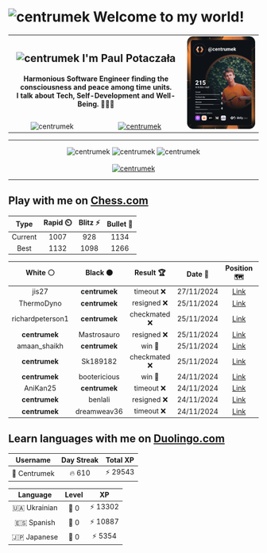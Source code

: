 <h1>
  <img
    src="https://emojis.slackmojis.com/emojis/images/1531849430/4246/blob-sunglasses.gif"
    width="30"
    alt="centrumek"
  />
  Welcome to my world!
</h1>

<table>
  <tbody>
    <tr>
      <td align="center" width="70%" colspan="2">
        <h2>
          <img
            src="https://raw.githubusercontent.com/MartinHeinz/MartinHeinz/master/wave.gif"
            width="30px"
            alt="centrumek"
          />
          I'm Paul Potaczała
        </h2>
        <h4>
          Harmonious Software Engineer finding the consciousness and peace among time units.
          <br/>
          I talk about Tech, Self-Development and Well-Being. 🌿🧘🚀
        </h4>
      </td>
      <td width="30%" rowspan="2">
        <a href="https://app.daily.dev/centrumek">
          <img
            src="./devcard.svg"
            alt="centrumek"
          />
        </a>
      </td>
    </tr>
    <tr align="center">
      <td>
        <img
          src="https://komarev.com/ghpvc/?username=centrumek&label=visitors&color=0e75b6&style=flat"
          alt="centrumek"
        >
      </td>
      <td>
        <a href="https://stackoverflow.com/users/14496012/centrumek">
          <img
            src="https://stackoverflow.com/users/flair/14496012.png?theme=dark"
            alt="centrumek"
          >
        </a>
      </td>
    </tr>
  </tbody>
</table>

---
<div align="center">
  <img 
    src="https://github-readme-stats.vercel.app/api?username=centrumek&show_icons=true&count_private=true&theme=dark&hide_border=true&hide=issues,contribs&bg_color=00000000"
    alt="centrumek"
  />
  <img
    src="https://github-readme-stats.vercel.app/api/top-langs/?username=centrumek&layout=compact&hide_border=true&theme=dark&bg_color=00000000&langs_count=6&exclude_repo=air-statistic-app"
    alt="centrumek"
  />
  <img 
    src="https://github-readme-streak-stats.herokuapp.com?user=centrumek&theme=dark&hide_border=true&background=FFFFFF00"
    alt="centrumek"
  />
  <br/>
  <br/>
  <a href="https://www.buymeacoffee.com/centrumek">
    <img
      src="https://cdn.buymeacoffee.com/buttons/v2/default-orange.png"
      height="50"
      width="210"
      alt="centrumek"
    />
  </a>
</div>

---

## Play with me on [Chess.com](https://www.chess.com/member/centrumek)

<div align="center">
<!--START_SECTION:chessStats-->
<!-- Automatically generated with https://github.com/Balastrong/chess-stats-action -->

| Type | Rapid ⏲️ | Blitz ⚡ | Bullet 🔫 |
|:---:|:---:|:---:|:---:|
| Current | 1007 | 928 | 1134 |
| Best | 1132 | 1098 | 1266 |

| White ⚪ | Black ⚫ | Result 🏆 | Date 📅 | Position 🗺️ | Type 🕕 |
|:---:|:---:|:---:|:---:|:---:|:---:|
| jis27 | **centrumek** | timeout ❌ | 27/11/2024 | <a href="http://www.ee.unb.ca/cgi-bin/tervo/fen.pl?select=8/5k2/p1R5/7P/7P/r7/6K1/8 b - -">Link</a> | Bullet |
| ThermoDyno | **centrumek** | resigned ❌ | 25/11/2024 | <a href="http://www.ee.unb.ca/cgi-bin/tervo/fen.pl?select=8/8/3p1k2/3Pp3/4Q3/5P2/4K2P/8 b - -">Link</a> | Blitz |
| richardpeterson1 | **centrumek** | checkmated ❌ | 25/11/2024 | <a href="http://www.ee.unb.ca/cgi-bin/tervo/fen.pl?select=3R4/8/4kQK1/1p6/5p2/1Pp1bP2/P2p4/3R4 b - -">Link</a> | Blitz |
| **centrumek** | Mastrosauro | resigned ❌ | 25/11/2024 | <a href="http://www.ee.unb.ca/cgi-bin/tervo/fen.pl?select=6k1/pp3ppp/2n5/8/P3P3/5PKP/4q1B1/3r4 w - -">Link</a> | Blitz |
| amaan_shaikh | **centrumek** | win 🥇 | 25/11/2024 | <a href="http://www.ee.unb.ca/cgi-bin/tervo/fen.pl?select=1R6/3k4/2p5/3bP3/4r3/1PK3B1/5P2/8 w - -">Link</a> | Blitz |
| **centrumek** | Sk189182 | checkmated ❌ | 25/11/2024 | <a href="http://www.ee.unb.ca/cgi-bin/tervo/fen.pl?select=8/6p1/1p1kp1N1/p2p3P/2nP4/1pK2r2/1P6/8 w - -">Link</a> | Blitz |
| **centrumek** | bootericious | win 🥇 | 24/11/2024 | <a href="http://www.ee.unb.ca/cgi-bin/tervo/fen.pl?select=6k1/1p3pp1/1N5p/PP1P4/1P2r1bP/6P1/3K1R2/2R5 b - -">Link</a> | Bullet |
| AniKan25 | **centrumek** | timeout ❌ | 24/11/2024 | <a href="http://www.ee.unb.ca/cgi-bin/tervo/fen.pl?select=3rk2r/1Q6/2p1p2p/2P1N3/3P1R2/6qP/6P1/5R1K b k -">Link</a> | Bullet |
| **centrumek** | benlali | resigned ❌ | 24/11/2024 | <a href="http://www.ee.unb.ca/cgi-bin/tervo/fen.pl?select=1k6/1p3p1p/4pP2/8/8/2nr1P2/1K4PP/6r1 w - -">Link</a> | Bullet |
| **centrumek** | dreamweav36 | timeout ❌ | 24/11/2024 | <a href="http://www.ee.unb.ca/cgi-bin/tervo/fen.pl?select=8/8/3p1k2/2p2p1p/2K3p1/4N3/8/8 w - -">Link</a> | Bullet |

<!--END_SECTION:chessStats-->
</div>

## Learn languages with me on [Duolingo.com](https://www.duolingo.com/profile/Centrumek)

<div align="center">
<!--START_SECTION:duolingoStats-->
<!-- Automatically generated with https://github.com/centrumek/duolingo-readme-stats-->

| Username | Day Streak | Total XP |
|:---:|:---:|:---:|
| 👤 Centrumek | 🔥 610 | ⚡ 29543 |

| Language | Level | XP |
|:---:|:---:|:---:|
| 🇺🇦 Ukrainian | 👑 0 | ⚡ 13302 |
| 🇪🇸 Spanish | 👑 0 | ⚡ 10887 |
| 🇯🇵 Japanese | 👑 0 | ⚡ 5354 |

<!--END_SECTION:duolingoStats-->
</div>
<!--
**centrumek/centrumek** is a ✨ _special_ ✨ repository because its `README.md` (this file) appears on your GitHub profile.

Here are some ideas to get you started:

- 🔭 I’m currently working on ...
- 🌱 I’m currently learning ...
- 👯 I’m looking to collaborate on ...
- 🤔 I’m looking for help with ...
- 💬 Ask me about ...
- 📫 How to reach me: ...
- 😄 Pronouns: ...
- ⚡ Fun fact: ...
-->
